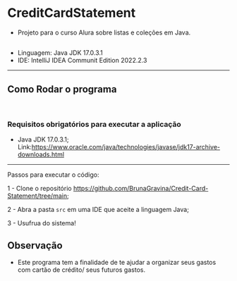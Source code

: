 # CreditCardStatement
- Projeto para o curso Alura sobre listas e coleções em Java.

## 
- Linguagem: Java JDK 17.0.3.1
- IDE: IntelliJ IDEA Communit Edition 2022.2.3

<hr>

## Como Rodar o programa
<br>

### Requisitos obrigatórios para executar a aplicação
- Java JDK 17.0.3.1; Link:https://www.oracle.com/java/technologies/javase/jdk17-archive-downloads.html

<hr>

Passos para executar o código:

1 - Clone o repositório https://github.com/BrunaGravina/Credit-Card-Statement/tree/main;

2 - Abra a pasta `src` em uma IDE que aceite a linguagem Java;

3 - Usufrua do sistema!

## Observação

- Este programa tem a finalidade de te ajudar a organizar seus gastos com cartão de crédito/ seus futuros gastos.
